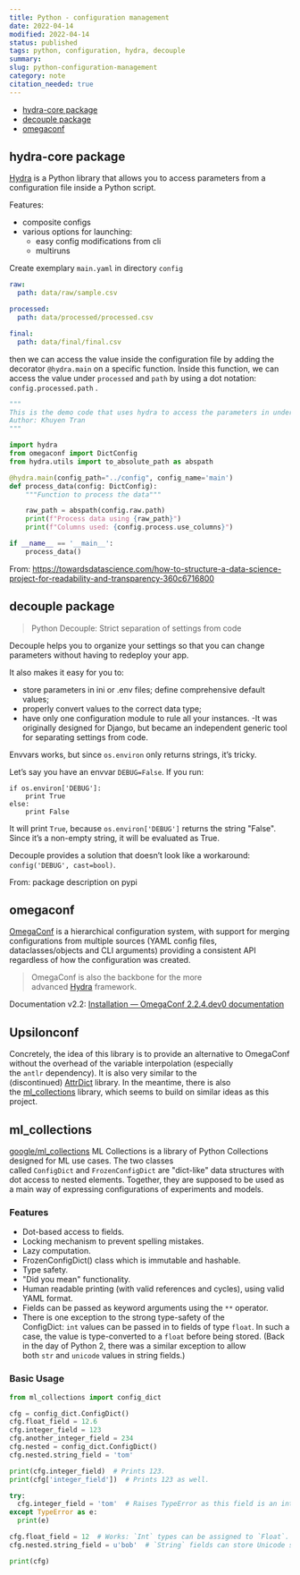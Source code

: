 ```yaml
---
title: Python - configuration management
date: 2022-04-14
modified: 2022-04-14
status: published
tags: python, configuration, hydra, decouple
summary: 
slug: python-configuration-management
category: note
citation_needed: true
---
```

<!-- MarkdownTOC levels='2,3' autolink=True autoanchor=True -->

- [hydra-core package](#hydra-core-package)
- [decouple package](#decouple-package)
- [omegaconf](#omegaconf)

<!-- /MarkdownTOC -->

<a id="hydra-core-package"></a>
## hydra-core package
[Hydra](https://hydra.cc/) is a Python library that allows you to access parameters from a configuration file inside a Python script.

Features:
- composite configs
- various options for launching:
	- easy config modifications from cli
	- multiruns

Create exemplary `main.yaml` in directory `config`
```yaml
raw: 
  path: data/raw/sample.csv

processed:
  path: data/processed/processed.csv

final:
  path: data/final/final.csv
```

then we can access the value inside the configuration file by adding the decorator `@hydra.main` on a specific function. Inside this function, we can access the value under `processed` and `path` by using a dot notation: `config.processed.path` .


```python
"""
This is the demo code that uses hydra to access the parameters in under the directory config.
Author: Khuyen Tran
"""

import hydra
from omegaconf import DictConfig
from hydra.utils import to_absolute_path as abspath

@hydra.main(config_path="../config", config_name='main')
def process_data(config: DictConfig):
    """Function to process the data"""

    raw_path = abspath(config.raw.path)
    print(f"Process data using {raw_path}")
    print(f"Columns used: {config.process.use_columns}")

if __name__ == '__main__':
    process_data()
```

From: https://towardsdatascience.com/how-to-structure-a-data-science-project-for-readability-and-transparency-360c6716800


<a id="decouple-package"></a>
## decouple package
> Python Decouple: Strict separation of settings from code

Decouple helps you to organize your settings so that you can change parameters without having to redeploy your app.

It also makes it easy for you to:

- store parameters in ini or .env files;
define comprehensive default values;
- properly convert values to the correct data type;
- have only one configuration module to rule all your instances.
-It was originally designed for Django, but became an independent generic tool for separating settings from code.

Envvars works, but since `os.environ` only returns strings, it’s tricky.

Let’s say you have an envvar `DEBUG=False`. If you run:
```
if os.environ['DEBUG']:
    print True
else:
    print False
```
It will print `True`, because `os.environ['DEBUG']` returns the string "False". Since it’s a non-empty string, it will be evaluated as True.

Decouple provides a solution that doesn’t look like a workaround: `config('DEBUG', cast=bool)`.

From: package description on pypi

<a id="omegaconf"></a>
## omegaconf
[OmegaConf](https://github.com/omry/omegaconf) is a hierarchical configuration system, with support for merging configurations from multiple sources (YAML config files, dataclasses/objects and CLI arguments) providing a consistent API regardless of how the configuration was created.

 > OmegaConf is also the backbone for the more advanced [Hydra](https://hydra.cc/) framework.
 
 
Documentation v2.2: [Installation — OmegaConf 2.2.4.dev0 documentation](https://omegaconf.readthedocs.io/en/2.2_branch/usage.html)

## Upsilonconf
Concretely, the idea of this library is to provide an alternative to OmegaConf without the overhead of the variable interpolation (especially the `antlr` dependency). It is also very similar to the (discontinued) [AttrDict](https://github.com/bcj/AttrDict) library. In the meantime, there is also the [ml_collections](https://github.com/google/ml_collections) library, which seems to build on similar ideas as this project.

## ml_collections
[google/ml_collections](https://github.com/google/ml_collections)
ML Collections is a library of Python Collections designed for ML use cases.
The two classes called `ConfigDict` and `FrozenConfigDict` are "dict-like" data structures with dot access to nested elements. Together, they are supposed to be used as a main way of expressing configurations of experiments and models.
### Features

-   Dot-based access to fields.
-   Locking mechanism to prevent spelling mistakes.
-   Lazy computation.
-   FrozenConfigDict() class which is immutable and hashable.
-   Type safety.
-   "Did you mean" functionality.
-   Human readable printing (with valid references and cycles), using valid YAML format.
-   Fields can be passed as keyword arguments using the `**` operator.
-   There is one exception to the strong type-safety of the ConfigDict: `int` values can be passed in to fields of type `float`. In such a case, the value is type-converted to a `float` before being stored. (Back in the day of Python 2, there was a similar exception to allow both `str` and `unicode` values in string fields.)

### [](https://github.com/google/ml_collections#basic-usage)Basic Usage

```python
from ml_collections import config_dict

cfg = config_dict.ConfigDict()
cfg.float_field = 12.6
cfg.integer_field = 123
cfg.another_integer_field = 234
cfg.nested = config_dict.ConfigDict()
cfg.nested.string_field = 'tom'

print(cfg.integer_field)  # Prints 123.
print(cfg['integer_field'])  # Prints 123 as well.

try:
  cfg.integer_field = 'tom'  # Raises TypeError as this field is an integer.
except TypeError as e:
  print(e)

cfg.float_field = 12  # Works: `Int` types can be assigned to `Float`.
cfg.nested.string_field = u'bob'  # `String` fields can store Unicode strings.

print(cfg)
```
